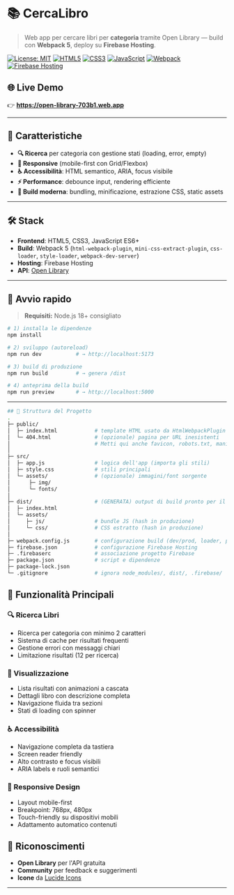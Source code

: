 # 📚 CercaLibro

> Web app per cercare libri per **categoria** tramite Open Library — build con **Webpack 5**, deploy su **Firebase Hosting**.

[![License: MIT](https://img.shields.io/badge/License-MIT-yellow.svg)](https://opensource.org/licenses/MIT)
[![HTML5](https://img.shields.io/badge/HTML5-E34F26?style=flat&logo=html5&logoColor=white)](https://developer.mozilla.org/en-US/docs/Web/HTML)
[![CSS3](https://img.shields.io/badge/CSS3-1572B6?style=flat&logo=css3&logoColor=white)](https://developer.mozilla.org/en-US/docs/Web/CSS)
[![JavaScript](https://img.shields.io/badge/JavaScript-F7DF1E?style=flat&logo=javascript&logoColor=black)](https://developer.mozilla.org/en-US/docs/Web/JavaScript)
[![Webpack](https://img.shields.io/badge/Build-Webpack_5-1f78c1?logo=webpack&logoColor=white)](https://webpack.js.org/)
[![Firebase Hosting](https://img.shields.io/badge/Hosting-Firebase-ffca28?logo=firebase&logoColor=black)](https://firebase.google.com/docs/hosting)

## 🌐 Live Demo
👉 **https://open-library-703b1.web.app**

---

## 🌟 Caratteristiche
- **🔍 Ricerca** per categoria con gestione stati (loading, error, empty)
- **📱 Responsive** (mobile-first con Grid/Flexbox)
- **♿ Accessibilità**: HTML semantico, ARIA, focus visibile
- **⚡ Performance**: debounce input, rendering efficiente
- **🧩 Build moderna**: bundling, minificazione, estrazione CSS, static assets

---

## 🛠️ Stack
- **Frontend**: HTML5, CSS3, JavaScript ES6+
- **Build**: Webpack 5 (`html-webpack-plugin`, `mini-css-extract-plugin`, `css-loader`, `style-loader`, `webpack-dev-server`)
- **Hosting**: Firebase Hosting
- **API**: [Open Library](https://openlibrary.org/developers/api)

---

## 🚀 Avvio rapido

> **Requisiti:** Node.js 18+ consigliato

```bash
# 1) installa le dipendenze
npm install

# 2) sviluppo (autoreload)
npm run dev           # → http://localhost:5173

# 3) build di produzione
npm run build         # → genera /dist

# 4) anteprima della build
npm run preview       # → http://localhost:5000
```

---


```bash
## 📁 Struttura del Progetto
.
├─ public/
│  ├─ index.html            # template HTML usato da HtmlWebpackPlugin
│  └─ 404.html              # (opzionale) pagina per URL inesistenti
│                           # Metti qui anche favicon, robots.txt, manifest.json, ecc.
│
├─ src/
│  ├─ app.js                # logica dell'app (importa gli stili)
│  ├─ style.css             # stili principali
│  └─ assets/               # (opzionale) immagini/font sorgente
│      ├─ img/
│      └─ fonts/
│
├─ dist/                    # (GENERATA) output di build pronto per il deploy
│  ├─ index.html
│  └─ assets/
│     ├─ js/                # bundle JS (hash in produzione)
│     └─ css/               # CSS estratto (hash in produzione)
│
├─ webpack.config.js        # configurazione build (dev/prod, loader, plugin)
├─ firebase.json            # configurazione Firebase Hosting
├─ .firebaserc              # associazione progetto Firebase
├─ package.json             # script e dipendenze
├─ package-lock.json
└─ .gitignore               # ignora node_modules/, dist/, .firebase/
```

## 🎯 Funzionalità Principali

### 🔍 Ricerca Libri
- Ricerca per categoria con minimo 2 caratteri
- Sistema di cache per risultati frequenti
- Gestione errori con messaggi chiari
- Limitazione risultati (12 per ricerca)

### 📖 Visualizzazione
- Lista risultati con animazioni a cascata
- Dettagli libro con descrizione completa
- Navigazione fluida tra sezioni
- Stati di loading con spinner

### ♿ Accessibilità
- Navigazione completa da tastiera
- Screen reader friendly
- Alto contrasto e focus visibili
- ARIA labels e ruoli semantici

### 📱 Responsive Design
- Layout mobile-first
- Breakpoint: 768px, 480px
- Touch-friendly su dispositivi mobili
- Adattamento automatico contenuti


## 🙏 Riconoscimenti

- **Open Library** per l'API gratuita
- **Community** per feedback e suggerimenti
- **Icone** da [Lucide Icons](https://lucide.dev/)

---

